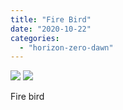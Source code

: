 ```yaml
---
title: "Fire Bird"
date: "2020-10-22"
categories: 
  - "horizon-zero-dawn"
---
```


[![](images/Fire-bird-1024x576.jpg)](images/Fire-bird-scaled-1.jpg)
[![](images/Fire-bird-1024x576.jpg)](images/Fire-bird-scaled-1.jpg)

Fire bird
